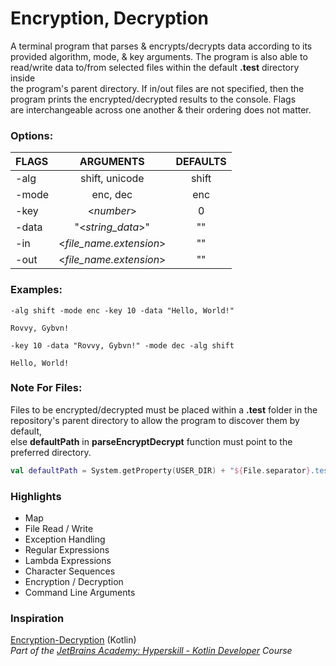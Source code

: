 # Encryption, Decryption

A terminal program that parses & encrypts/decrypts data according to its \
provided algorithm, mode, & key arguments. The program is also able to \
read/write data to/from selected files within the default **.test** directory inside \
the program's parent directory. If in/out files are not specified, then the \
program prints the encrypted/decrypted results to the console. Flags \
are interchangeable across one another & their ordering does not matter.

### Options:
| FLAGS |        ARGUMENTS        | DEFAULTS |
|:------|:-----------------------:|:--------:|
| -alg  |     shift, unicode      |  shift   |
| -mode |        enc, dec         |   enc    |
| -key  |       <*number*>        |    0     |
| -data |    "<*string_data*>"    |    ""    |
| -in   | <*file_name.extension*> |    ""    |
| -out  | <*file_name.extension*> |    ""    |

### Examples:
```
-alg shift -mode enc -key 10 -data "Hello, World!"

Rovvy, Gybvn!
```
```
-key 10 -data "Rovvy, Gybvn!" -mode dec -alg shift

Hello, World!
```

### Note For Files:
Files to be encrypted/decrypted must be placed within a **.test** folder in the \
repository's parent directory to allow the program to discover them by default, \
else **defaultPath** in **parseEncryptDecrypt** function must point to the preferred directory.
```kotlin
val defaultPath = System.getProperty(USER_DIR) + "${File.separator}.test${File.separator}"
```

### Highlights
* Map
* File Read / Write
* Exception Handling
* Regular Expressions
* Lambda Expressions
* Character Sequences
* Encryption / Decryption
* Command Line Arguments

### Inspiration
[Encryption-Decryption](https://hyperskill.org/projects/279) (Kotlin) \
_Part of the [JetBrains Academy: Hyperskill - Kotlin Developer](https://hyperskill.org/courses/3-kotlin-developer) Course_
